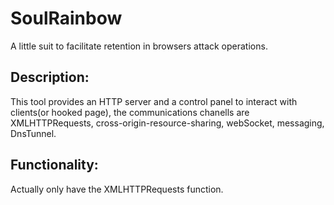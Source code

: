 # SoulRainbow
A little suit to facilitate retention in browsers attack operations.

Description:
-------------------------------------------------------------------------------------------------------------------------------
This tool provides an HTTP server and a control panel to interact with clients(or hooked page), the communications chanells
are XMLHTTPRequests, cross-origin-resource-sharing, webSocket, messaging, DnsTunnel.



Functionality:
-------------------------------------------------------------------------------------------------------------------------------
Actually only have the XMLHTTPRequests function.
